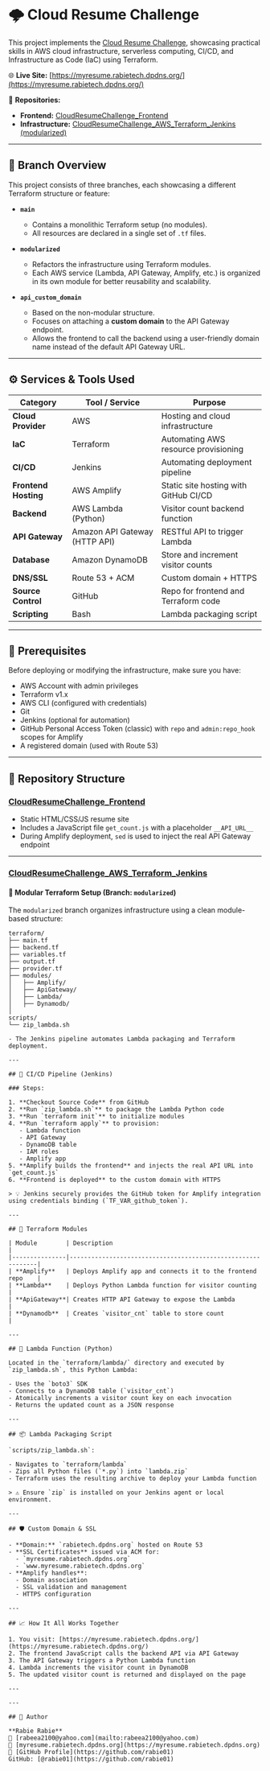 # 🌩️ Cloud Resume Challenge

This project implements the [Cloud Resume Challenge](https://cloudresumechallenge.dev/), showcasing practical skills in AWS cloud infrastructure, serverless computing, CI/CD, and Infrastructure as Code (IaC) using Terraform.

🌐 **Live Site:** [https://myresume.rabietech.dpdns.org/](https://myresume.rabietech.dpdns.org/)

📁 **Repositories:**
- **Frontend:** [CloudResumeChallenge_Frontend](https://github.com/rabie01/CloudResumeChallenge_Frontend)
- **Infrastructure:** [CloudResumeChallenge_AWS_Terraform_Jenkins (modularized)](https://github.com/rabie01/CloudResumeChallenge_AWS_Terraform_Jenkins/tree/modularized)

---

## 🧾 Branch Overview

This project consists of three branches, each showcasing a different Terraform structure or feature:

- **`main`**  
  - Contains a monolithic Terraform setup (no modules).
  - All resources are declared in a single set of `.tf` files.

- **`modularized`**  
  - Refactors the infrastructure using Terraform modules.
  - Each AWS service (Lambda, API Gateway, Amplify, etc.) is organized in its own module for better reusability and scalability.

- **`api_custom_domain`**  
  - Based on the non-modular structure.
  - Focuses on attaching a **custom domain** to the API Gateway endpoint.
  - Allows the frontend to call the backend using a user-friendly domain name instead of the default API Gateway URL.

---

## ⚙️ Services & Tools Used

| Category             | Tool / Service                  | Purpose                                 |
|----------------------|----------------------------------|-----------------------------------------|
| **Cloud Provider**   | AWS                              | Hosting and cloud infrastructure        |
| **IaC**              | Terraform                        | Automating AWS resource provisioning    |
| **CI/CD**            | Jenkins                          | Automating deployment pipeline          |
| **Frontend Hosting** | AWS Amplify                      | Static site hosting with GitHub CI/CD   |
| **Backend**          | AWS Lambda (Python)              | Visitor count backend function          |
| **API Gateway**      | Amazon API Gateway (HTTP API)    | RESTful API to trigger Lambda           |
| **Database**         | Amazon DynamoDB                  | Store and increment visitor counts      |
| **DNS/SSL**          | Route 53 + ACM                   | Custom domain + HTTPS                   |
| **Source Control**   | GitHub                           | Repo for frontend and Terraform code    |
| **Scripting**        | Bash                             | Lambda packaging script                 |

---

## 🔧 Prerequisites

Before deploying or modifying the infrastructure, make sure you have:

- AWS Account with admin privileges
- Terraform v1.x
- AWS CLI (configured with credentials)
- Git
- Jenkins (optional for automation)
- GitHub Personal Access Token (classic) with `repo` and `admin:repo_hook` scopes for Amplify
- A registered domain (used with Route 53)

---

## 📁 Repository Structure

### [CloudResumeChallenge_Frontend](https://github.com/rabie01/CloudResumeChallenge_Frontend)

- Static HTML/CSS/JS resume site
- Includes a JavaScript file `get_count.js` with a placeholder `__API_URL__`
- During Amplify deployment, `sed` is used to inject the real API Gateway endpoint

---

### [CloudResumeChallenge_AWS_Terraform_Jenkins](https://github.com/rabie01/CloudResumeChallenge_AWS_Terraform_Jenkins/tree/modularized)

#### 📁 Modular Terraform Setup (Branch: `modularized`)

The `modularized` branch organizes infrastructure using a clean module-based structure:

```text
terraform/
├── main.tf
├── backend.tf
├── variables.tf
├── output.tf
├── provider.tf
├── modules/
│   ├── Amplify/
│   ├── ApiGateway/
│   ├── Lambda/
│   ├── Dynamodb/
│
scripts/
└── zip_lambda.sh

- The Jenkins pipeline automates Lambda packaging and Terraform deployment.

---

## 🚀 CI/CD Pipeline (Jenkins)

### Steps:

1. **Checkout Source Code** from GitHub  
2. **Run `zip_lambda.sh`** to package the Lambda Python code  
3. **Run `terraform init`** to initialize modules  
4. **Run `terraform apply`** to provision:  
   - Lambda function  
   - API Gateway  
   - DynamoDB table  
   - IAM roles  
   - Amplify app  
5. **Amplify builds the frontend** and injects the real API URL into `get_count.js`  
6. **Frontend is deployed** to the custom domain with HTTPS  

> 💡 Jenkins securely provides the GitHub token for Amplify integration using credentials binding (`TF_VAR_github_token`).

---

## 🧠 Terraform Modules

| Module        | Description                                                 |
|---------------|-------------------------------------------------------------|
| **Amplify**   | Deploys Amplify app and connects it to the frontend repo    |
| **Lambda**    | Deploys Python Lambda function for visitor counting         |
| **ApiGateway**| Creates HTTP API Gateway to expose the Lambda               |
| **Dynamodb**  | Creates `visitor_cnt` table to store count                  |

---

## 🐍 Lambda Function (Python)

Located in the `terraform/lambda/` directory and executed by `zip_lambda.sh`, this Python Lambda:

- Uses the `boto3` SDK  
- Connects to a DynamoDB table (`visitor_cnt`)  
- Atomically increments a visitor count key on each invocation  
- Returns the updated count as a JSON response  

---

## 📦 Lambda Packaging Script

`scripts/zip_lambda.sh`:

- Navigates to `terraform/lambda`  
- Zips all Python files (`*.py`) into `lambda.zip`  
- Terraform uses the resulting archive to deploy your Lambda function  

> ⚠️ Ensure `zip` is installed on your Jenkins agent or local environment.

---

## 🛡️ Custom Domain & SSL

- **Domain:** `rabietech.dpdns.org` hosted on Route 53  
- **SSL Certificates** issued via ACM for:
  - `myresume.rabietech.dpdns.org`  
  - `www.myresume.rabietech.dpdns.org`  
- **Amplify handles**:
  - Domain association  
  - SSL validation and management  
  - HTTPS configuration  

---

## 📈 How It All Works Together

1. You visit: [https://myresume.rabietech.dpdns.org/](https://myresume.rabietech.dpdns.org/)  
2. The frontend JavaScript calls the backend API via API Gateway  
3. The API Gateway triggers a Python Lambda function  
4. Lambda increments the visitor count in DynamoDB  
5. The updated visitor count is returned and displayed on the page  

---

---

## 🙌 Author

**Rabie Rabie**  
📧 [rabeea2100@yahoo.com](mailto:rabeea2100@yahoo.com)  
🔗 [myresume.rabietech.dpdns.org](https://myresume.rabietech.dpdns.org)  
🐙 [GitHub Profile](https://github.com/rabie01)
GitHub: [@rabie01](https://github.com/rabie01)


